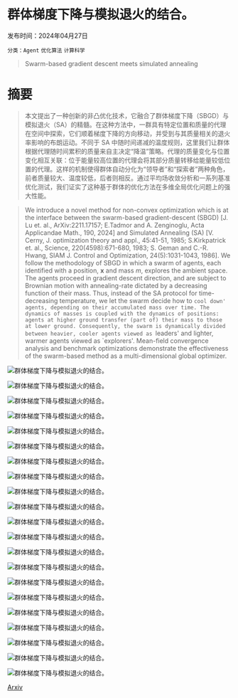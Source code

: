 # 群体梯度下降与模拟退火的结合。

发布时间：2024年04月27日

`分类：Agent` `优化算法` `计算科学`

> Swarm-based gradient descent meets simulated annealing

# 摘要

> 本文提出了一种创新的非凸优化技术，它融合了群体梯度下降（SBGD）与模拟退火（SA）的精髓。在这种方法中，一群具有特定位置和质量的代理在空间中探索，它们顺着梯度下降的方向移动，并受到与其质量相关的退火率影响的布朗运动。不同于 SA 中随时间递减的温度规则，这里我们让群体根据代理随时间累积的质量来自主决定“降温”策略。代理的质量变化与位置变化相互关联：位于能量较高位置的代理会将其部分质量转移给能量较低位置的代理。这样的机制使得群体自动分化为“领导者”和“探索者”两种角色，前者质量较大、温度较低，后者则相反。通过平均场收敛分析和一系列基准优化测试，我们证实了这种基于群体的优化方法在多维全局优化问题上的强大性能。

> We introduce a novel method for non-convex optimization which is at the interface between the swarm-based gradient-descent (SBGD) [J. Lu et. al., ArXiv:2211.17157; E.Tadmor and A. Zenginoglu, Acta Applicandae Math., 190, 2024] and Simulated Annealing (SA) [V. Cerny, J. optimization theory and appl., 45:41-51, 1985; S.Kirkpatrick et. al., Science, 220(4598):671-680, 1983; S. Geman and C.-R. Hwang, SIAM J. Control and Optimization, 24(5):1031-1043, 1986]. We follow the methodology of SBGD in which a swarm of agents, each identified with a position, ${\mathbf x}$ and mass $m$, explores the ambient space. The agents proceed in gradient descent direction, and are subject to Brownian motion with annealing-rate dictated by a decreasing function of their mass. Thus, instead of the SA protocol for time-decreasing temperature, we let the swarm decide how to `cool down' agents, depending on their accumulated mass over time. The dynamics of masses is coupled with the dynamics of positions: agents at higher ground transfer (part of) their mass to those at lower ground. Consequently, the swarm is dynamically divided between heavier, cooler agents viewed as `leaders' and lighter, warmer agents viewed as `explorers'. Mean-field convergence analysis and benchmark optimizations demonstrate the effectiveness of the swarm-based method as a multi-dimensional global optimizer.

![群体梯度下降与模拟退火的结合。](../../..//opt/data/Projects/HuggingArxiv/paper_images/2404.18015/x1.png)

![群体梯度下降与模拟退火的结合。](../../..//opt/data/Projects/HuggingArxiv/paper_images/2404.18015/x2.png)

![群体梯度下降与模拟退火的结合。](../../..//opt/data/Projects/HuggingArxiv/paper_images/2404.18015/x3.png)

![群体梯度下降与模拟退火的结合。](../../..//opt/data/Projects/HuggingArxiv/paper_images/2404.18015/x4.png)

![群体梯度下降与模拟退火的结合。](../../..//opt/data/Projects/HuggingArxiv/paper_images/2404.18015/x5.png)

![群体梯度下降与模拟退火的结合。](../../..//opt/data/Projects/HuggingArxiv/paper_images/2404.18015/x6.png)

![群体梯度下降与模拟退火的结合。](../../..//opt/data/Projects/HuggingArxiv/paper_images/2404.18015/x7.png)

![群体梯度下降与模拟退火的结合。](../../..//opt/data/Projects/HuggingArxiv/paper_images/2404.18015/x8.png)

![群体梯度下降与模拟退火的结合。](../../..//opt/data/Projects/HuggingArxiv/paper_images/2404.18015/x9.png)

![群体梯度下降与模拟退火的结合。](../../..//opt/data/Projects/HuggingArxiv/paper_images/2404.18015/x10.png)

![群体梯度下降与模拟退火的结合。](../../..//opt/data/Projects/HuggingArxiv/paper_images/2404.18015/x11.png)

![群体梯度下降与模拟退火的结合。](../../..//opt/data/Projects/HuggingArxiv/paper_images/2404.18015/x12.png)

![群体梯度下降与模拟退火的结合。](../../..//opt/data/Projects/HuggingArxiv/paper_images/2404.18015/x13.png)

![群体梯度下降与模拟退火的结合。](../../..//opt/data/Projects/HuggingArxiv/paper_images/2404.18015/x14.png)

![群体梯度下降与模拟退火的结合。](../../..//opt/data/Projects/HuggingArxiv/paper_images/2404.18015/x15.png)

![群体梯度下降与模拟退火的结合。](../../..//opt/data/Projects/HuggingArxiv/paper_images/2404.18015/x16.png)

![群体梯度下降与模拟退火的结合。](../../..//opt/data/Projects/HuggingArxiv/paper_images/2404.18015/x17.png)

![群体梯度下降与模拟退火的结合。](../../..//opt/data/Projects/HuggingArxiv/paper_images/2404.18015/x18.png)

![群体梯度下降与模拟退火的结合。](../../..//opt/data/Projects/HuggingArxiv/paper_images/2404.18015/x19.png)

![群体梯度下降与模拟退火的结合。](../../..//opt/data/Projects/HuggingArxiv/paper_images/2404.18015/x20.png)

![群体梯度下降与模拟退火的结合。](../../..//opt/data/Projects/HuggingArxiv/paper_images/2404.18015/x21.png)

[Arxiv](https://arxiv.org/abs/2404.18015)